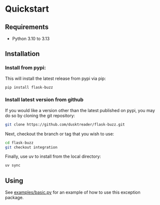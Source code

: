 # Quickstart

## Requirements

* Python 3.10 to 3.13


## Installation

### Install from pypi:

This will install the latest release from pypi via pip:

```bash
pip install flask-buzz
```


### Install latest version from github

If you would like a version other than the latest published on pypi, you may do so by cloning the git repository:

```bash
git clone https://github.com/dusktreader/flask-buzz.git
```

Next, checkout the branch or tag that you wish to use:

```bash
cd flask-buzz
git checkout integration
```

Finally, use uv to install from the local directory:

```bash
uv sync
```


## Using

See [examples/basic.py](https://github.com/dusktreader/flask-buzz/tree/main/examples/basic.py) for an example of how to
use this exception package.
